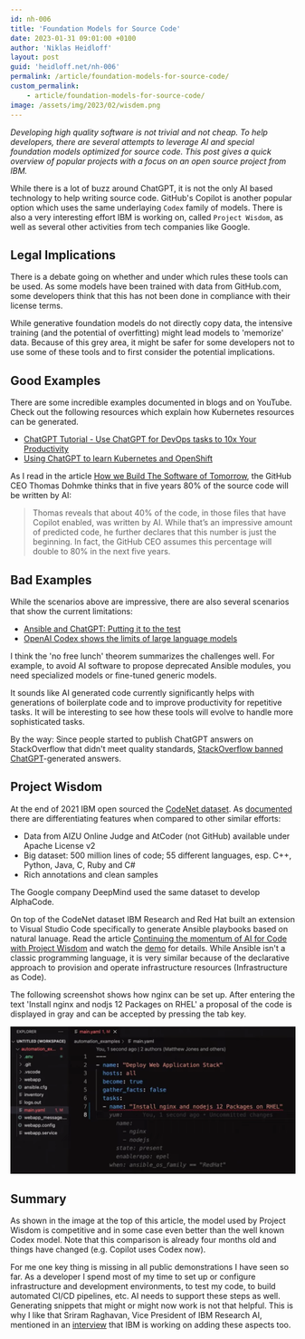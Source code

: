 ```yaml
---
id: nh-006
title: 'Foundation Models for Source Code'
date: 2023-01-31 09:01:00 +0100
author: 'Niklas Heidloff'
layout: post
guid: 'heidloff.net/nh-006'
permalink: /article/foundation-models-for-source-code/
custom_permalink:
    - article/foundation-models-for-source-code/
image: /assets/img/2023/02/wisdem.png
---
```



*Developing high quality software is not trivial and not cheap. To help developers, there are several attempts to leverage AI and special foundation models optimized for source code. This post gives a quick overview of popular projects with a focus on an open source project from IBM.*

While there is a lot of buzz around ChatGPT, it is not the only AI based technology to help writing source code. GitHub's Copilot is another popular option which uses the same underlaying `Codex` family of models. There is also a very interesting effort IBM is working on, called `Project Wisdom`, as well as several other activities from tech companies like Google.


## Legal Implications

There is a debate going on whether and under which rules these tools can be used. As some models have been trained with data from GitHub.com, some developers think that this has not been done in compliance with their license terms.

While generative foundation models do not directly copy data, the intensive training (and the potential of overfitting) might lead models to 'memorize' data. Because of this grey area, it might be safer for some developers not to use some of these tools and to first consider the potential implications.


## Good Examples

There are some incredible examples documented in blogs and on YouTube. Check out the following resources which explain how Kubernetes resources can be generated.

* [ChatGPT Tutorial - Use ChatGPT for DevOps tasks to 10x Your Productivity](
https://www.youtube.com/watch?v=l-kE11fhfaQ)
* [Using ChatGPT to learn Kubernetes and OpenShift](https://practicalkubernetes.blogspot.com/2023/01/using-chatgpt-to-learn-kubernetes-and.html?m=1)

As I read in the article [How we Build The Software of Tomorrow](https://www.wearedevelopers.com/magazine/how-we-build-the-software-of-tomorrow), the GitHub CEO Thomas Dohmke thinks that in five years 80% of the source code will be written by AI:

> Thomas reveals that about 40% of the code, in those files that have Copilot enabled, was written by AI. While that’s an impressive amount of predicted code, he further declares that this number is just the beginning. In fact, the GitHub CEO assumes this percentage will double to 80% in the next five years.


## Bad Examples

While the scenarios above are impressive, there are also several scenarios that show the current limitations:

* [Ansible and ChatGPT: Putting it to the test](https://www.ansible.com/blog/ansible-wisdom-and-chatgpt-putting-it-to-the-test)
* [OpenAI Codex shows the limits of large language models](https://venturebeat.com/business/openai-codex-shows-the-limits-of-large-language-models/)

I think the 'no free lunch' theorem summarizes the challenges well. For example, to avoid AI software to propose deprecated Ansible modules, you need specialized models or fine-tuned generic models.

It sounds like AI generated code currently significantly helps with generations of boilerplate code and to improve productivity for repetitive tasks. It will be interesting to see how these tools will evolve to handle more sophisticated tasks.

By the way: Since people started to publish ChatGPT answers on StackOverflow that didn't meet quality standards, [StackOverflow banned ChatGPT](https://meta.stackoverflow.com/questions/421831/temporary-policy-chatgpt-is-banned)-generated answers.


## Project Wisdom

At the end of 2021 IBM open sourced the [CodeNet dataset](https://research.ibm.com/blog/codenet-ai-neurips-2021). As [documented](https://github.com/IBM/Project_CodeNet#differentiation) there are differentiating features when compared to other similar efforts:

* Data from AIZU Online Judge and AtCoder (not GitHub) available under Apache License v2
* Big dataset: 500 million lines of code; 55 different languages, esp. C++, Python, Java, C, Ruby and C#
* Rich annotations and clean samples

The Google company DeepMind used the same dataset to develop AlphaCode.

On top of the CodeNet dataset IBM Research and Red Hat built an extension to Visual Studio Code specifically to generate Ansible playbooks based on natural lanuage. Read the article [Continuing the momentum of AI for Code with Project Wisdom](https://research.ibm.com/blog/ai-for-code-project-wisdom-red-hat) and watch the [demo](https://www.youtube.com/watch?v=9Zvuz9r9bc4) for details. While Ansible isn't a classic programming language, it is very similar because of the declarative approach to provision and operate infrastructure resources (Infrastructure as Code).

The following screenshot shows how nginx can be set up. After entering the text 'Install nginx and nodjs 12 Packages on RHEL' a proposal of the code is displayed in gray and can be accepted by pressing the tab key.

![image](/assets/img/2023/02/ansible.png)


## Summary

As shown in the image at the top of this article, the model used by Project Wisdom is competitive and in some case even better than the well known Codex model. Note that this comparison is already four months old and things have changed (e.g. Copilot uses Codex now).

For me one key thing is missing in all public demonstrations I have seen so far. As a developer I spend most of my time to set up or configure infrastructure and development environments, to test my code, to build automated CI/CD pipelines, etc. AI needs to support these steps as well. Generating snippets that might or might now work is not that helpful. This is why I like that Sriram Raghavan, Vice President of IBM Research AI, mentioned in an [interview](https://www.youtube.com/watch?v=_XR08GA9YH0) that IBM is working on adding these aspects too.